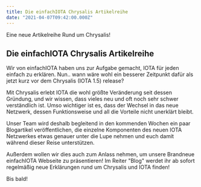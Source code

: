 ```yaml
---
title: Die einfachIOTA Chrysalis Artikelreihe
date: "2021-04-07T09:42:00.000Z"
---
```


Eine neue Artikelreihe Rund um Chrysalis!


<!-- more -->

## Die einfachIOTA Chrysalis Artikelreihe

Wir von einfachIOTA haben uns zur Aufgabe gemacht, IOTA für jeden einfach zu erklären. Nun.. wann wäre wohl ein besserer Zeitpunkt dafür als jetzt kurz vor dem Chrysalis (IOTA 1.5) release?

Mit Chrysalis erlebt IOTA die wohl größte Veränderung seit dessen Gründung, und wir wissen, dass vieles neu und oft noch sehr schwer verständlich ist. Umso wichtiger ist es, dass der Wechsel in das neue Netzwerk, dessen Funktionsweise und all die Vorteile nicht unerklärt bleibt.

Unser Team wird deshalb begleitend in den kommenden Wochen ein paar Blogartikel veröffentlichen, die einzelne Komponenten des neuen IOTA Netzwerkes etwas genauer unter die Lupe nehmen und euch damit während dieser Reise unterstützen.

Außerdem wollen wir dies auch zum Anlass nehmen, um unsere Brandneue einfachIOTA Webseite zu präsentieren! Im Reiter "Blog" werdet ihr ab sofort regelmäßig neue Erklärungen rund um Chrysalis und IOTA finden!

Bis bald!

